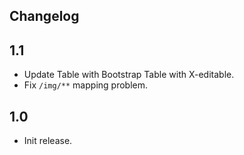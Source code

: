 Changelog
-------

## 1.1
- Update Table with Bootstrap Table with X-editable.
- Fix `/img/**` mapping problem.

## 1.0
- Init release.
